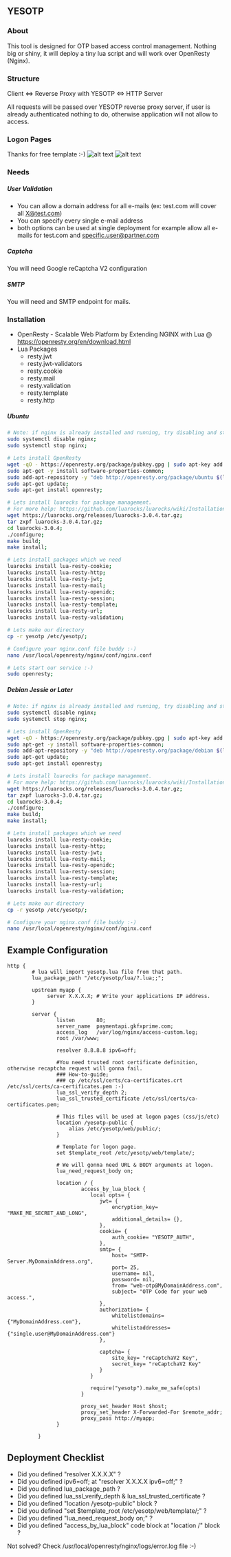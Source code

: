 ## YESOTP 
### About

This tool is designed for OTP based access control management. Nothing big or shiny, it will deploy a tiny lua script and will work over OpenResty (Nginx).

### Structure

Client <=> Reverse Proxy with YESOTP <=> HTTP Server

All requests will be passed over YESOTP reverse proxy server, if user is already authenticated nothing to do, otherwise application will not allow to access.

### Logon Pages
Thanks for free template :-)
![alt text](https://raw.githubusercontent.com/alenbhclynpblc/yesotp/master/_img/email.png)
![alt text](https://raw.githubusercontent.com/alenbhclynpblc/yesotp/master/_img/otp.png)

### Needs
##### User Validation
- You can allow a domain address for all e-mails (ex: test.com will cover all X@test.com)
- You can specify every single e-mail address
- both options can be used at single deployment for example allow all e-mails for test.com and specific.user@partner.com

##### Captcha
You will need Google reCaptcha V2 configuration

##### SMTP
You will need and SMTP endpoint for mails. 

### Installation

- OpenResty - Scalable Web Platform by Extending NGINX with Lua @ https://openresty.org/en/download.html
- Lua Packages
  - resty.jwt
  - resty.jwt-validators
  - resty.cookie
  - resty.mail
  - resty.validation
  - resty.template
  - resty.http

##### Ubuntu
```bash
# Note: if nginx is already installed and running, try disabling and stopping it before installing openresty like below:
sudo systemctl disable nginx;
sudo systemctl stop nginx; 

# Lets install OpenResty
wget -qO - https://openresty.org/package/pubkey.gpg | sudo apt-key add -;
sudo apt-get -y install software-properties-common;
sudo add-apt-repository -y "deb http://openresty.org/package/ubuntu $(lsb_release -sc) openresty";
sudo apt-get update;
sudo apt-get install openresty;

# Lets install luarocks for package management.
# For more help: https://github.com/luarocks/luarocks/wiki/Installation-instructions-for-Unix
wget https://luarocks.org/releases/luarocks-3.0.4.tar.gz;
tar zxpf luarocks-3.0.4.tar.gz;
cd luarocks-3.0.4;
./configure; 
make build;
make install;

# Lets install packages which we need
luarocks install lua-resty-cookie;
luarocks install lua-resty-http;
luarocks install lua-resty-jwt;
luarocks install lua-resty-mail;
luarocks install lua-resty-openidc;
luarocks install lua-resty-session;
luarocks install lua-resty-template;
luarocks install lua-resty-url;
luarocks install lua-resty-validation;

# Lets make our directory
cp -r yesotp /etc/yesotp/;

# Configure your nginx.conf file buddy :-)
nano /usr/local/openresty/nginx/conf/nginx.conf

# Lets start our service :-)
sudo openresty;
```

##### Debian Jessie or Later
```bash
# Note: if nginx is already installed and running, try disabling and stopping it before installing openresty like below:
sudo systemctl disable nginx;
sudo systemctl stop nginx; 

# Lets install OpenResty
wget -qO - https://openresty.org/package/pubkey.gpg | sudo apt-key add -;
sudo apt-get -y install software-properties-common;
sudo add-apt-repository -y "deb http://openresty.org/package/debian $(lsb_release -sc) openresty";
sudo apt-get update;
sudo apt-get install openresty;

# Lets install luarocks for package management.
# For more help: https://github.com/luarocks/luarocks/wiki/Installation-instructions-for-Unix
wget https://luarocks.org/releases/luarocks-3.0.4.tar.gz;
tar zxpf luarocks-3.0.4.tar.gz;
cd luarocks-3.0.4;
./configure; 
make build;
make install;

# Lets install packages which we need
luarocks install lua-resty-cookie;
luarocks install lua-resty-http;
luarocks install lua-resty-jwt;
luarocks install lua-resty-mail;
luarocks install lua-resty-openidc;
luarocks install lua-resty-session;
luarocks install lua-resty-template;
luarocks install lua-resty-url;
luarocks install lua-resty-validation;

# Lets make our directory
cp -r yesotp /etc/yesotp/;

# Configure your nginx.conf file buddy :-)
nano /usr/local/openresty/nginx/conf/nginx.conf
```
## Example Configuration

```nginx
http {
        # lua will import yesotp.lua file from that path.
        lua_package_path "/etc/yesotp/lua/?.lua;;";

        upstream myapp {
             server X.X.X.X; # Write your applications IP address.
        }

        server {
                listen       80;
                server_name  paymentapi.gkfxprime.com;
                access_log   /var/log/nginx/access-custom.log;
                root /var/www;

                resolver 8.8.8.8 ipv6=off;

                #You need trusted root certificate definition, otherwise recaptcha request will gonna fail.
                ### How-to-guide;
                ### cp /etc/ssl/certs/ca-certificates.crt /etc/ssl/certs/ca-certificates.pem :-)
                lua_ssl_verify_depth 2;
                lua_ssl_trusted_certificate /etc/ssl/certs/ca-certificates.pem;

                # This files will be used at logon pages (css/js/etc)
                location /yesotp-public {
                    alias /etc/yesotp/web/public/;
                }

                # Template for logon page.
                set $template_root /etc/yesotp/web/template/;
				
				# We will gonna need URL & BODY arguments at logon.
                lua_need_request_body on;
				
                location / {
                        access_by_lua_block {
                           local opts= {
                              jwt= {
                                  encryption_key= "MAKE_ME_SECRET_AND_LONG",
                                  additional_details= {},
                              },
                              cookie= {
                                  auth_cookie= "YESOTP_AUTH",
                              },
                              smtp= {
                                  host= "SMTP-Server.MyDomainAddress.org",
                                  port= 25,
                                  username= nil,
                                  password= nil,
                                  from= "web-otp@MyDomainAddress.com",
                                  subject= "OTP Code for your web access.",
                              },
                              authorization= {
                                  whitelistdomains= {"MyDomainAddress.com"},
                                  whitelistaddresses= {"single.user@MyDomainAddress.com"}
                              },

                              captcha= {
                                  site_key= "reCaptchaV2 Key",
                                  secret_key= "reCaptchaV2 Key"
                              }
                           }

                           require("yesotp").make_me_safe(opts)
                        }

                        proxy_set_header Host $host;
                        proxy_set_header X-Forwarded-For $remote_addr;
                        proxy_pass http://myapp;
                }

          }
```

## Deployment Checklist

- Did you defined "resolver X.X.X.X" ? 
- Did you defined ipv6=off; at "resolver X.X.X.X ipv6=off;" ? 
- Did you defined lua_package_path ?
- Did you defined lua_ssl_verify_depth & lua_ssl_trusted_certificate ?
- Did you defined "location /yesotp-public" block ?
- Did you defined "set $template_root /etc/yesotp/web/template/;" ?
- Did you defined "lua_need_request_body on;" ?
- Did you defined "access_by_lua_block" code block at "location /" block ?

Not solved? Check /usr/local/openresty/nginx/logs/error.log file :-)
